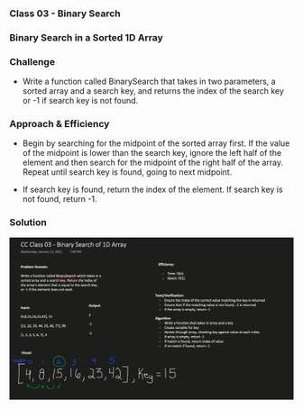 ### Class 03 - Binary Search

### Binary Search in a Sorted 1D Array

### Challenge
- Write a function called BinarySearch that takes in two parameters, a sorted array and a search key, and returns the index of the search key
or -1 if search key is not found. 

### Approach & Efficiency
- Begin by searching for the midpoint of the sorted array first. If the value of the midpoint
is lower than the search key, ignore the left half of the element and then search for the
midpoint of the right half of the array. Repeat until search key is found, going to next midpoint.

- If search key is found, return the index of the element. If search key is not found, return -1. 

### Solution

![Binary Search Whiteboard](assets/BinarySearch.png)